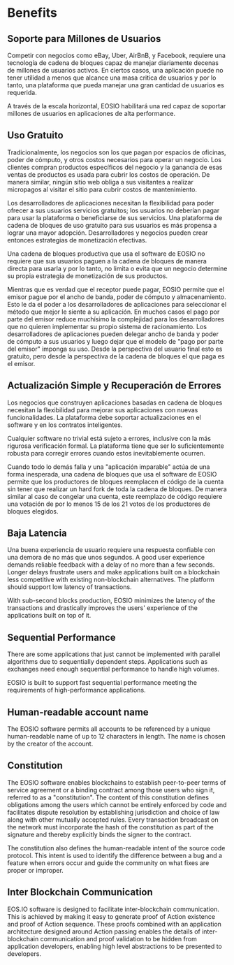 # Benefits

## Soporte para Millones de Usuarios

Competir con negocios como eBay, Uber, AirBnB, y Facebook, requiere una tecnología de cadena de bloques capaz de manejar diariamente decenas de millones de usuarios activos. En ciertos casos, una aplicación puede no tener utilidad a menos que alcance una masa critica de usuarios y por lo tanto, una plataforma que pueda manejar una gran cantidad de usuarios es requerida.

A través de la escala horizontal, EOSIO habilitará una red capaz de soportar millones de usuarios en aplicaciones de alta performance.

## Uso Gratuito

Tradicionalmente, los negocios son los que pagan por espacios de oficinas, poder de cómputo, y otros costos necesarios para operar un negocio. Los clientes compran productos específicos del negocio y la ganancia de esas ventas de productos es usada para cubrir los costos de operación. De manera similar, ningún sitio web obliga a sus visitantes a realizar micropagos al visitar el sitio para cubrir costos de mantenimiento.

Los desarrolladores de aplicaciones necesitan la flexibilidad para poder ofrecer a sus usuarios servicios gratuitos; los usuarios no deberían pagar para usar la plataforma o beneficiarse de sus servicios. Una plataforma de cadena de bloques de uso gratuito para sus usuarios es más propensa a lograr una mayor adopción. Desarrolladores y negocios pueden crear entonces estrategias de monetización efectivas.

Una cadena de bloques productiva que usa el software de EOSIO no requiere que sus usuarios paguen a la cadena de bloques de manera directa para usarla y por lo tanto, no limita o evita que un negocio determine su propia estrategia de monetización de sus productos.

Mientras que es verdad que el receptor puede pagar, EOSIO permite que el emisor pague por el ancho de banda, poder de cómputo y almacenamiento. Esto le da el poder a los desarrolladores de aplicaciones para seleccionar el método que mejor le siente a su aplicación. En muchos casos el pago por parte del emisor reduce muchísimo la complejidad para los desarrolladores que no quieren implementar su propio sistema de racionamiento. Los desarrolladores de aplicaciones pueden delegar ancho de banda y poder de cómputo a sus usuarios y luego dejar que el modelo de "pago por parte del emisor" imponga su uso. Desde la perspectiva del usuario final esto es gratuito, pero desde la perspectiva de la cadena de bloques el que paga es el emisor.

## Actualización Simple y Recuperación de Errores

Los negocios que construyen aplicaciones basadas en cadena de bloques necesitan la flexibilidad para mejorar sus aplicaciones con nuevas funcionalidades. La plataforma debe soportar actualizaciones en el software y en los contratos inteligentes.

Cualquier software no trivial está sujeto a errores, inclusive con la más rigurosa verificación formal. La plataforma tiene que ser lo suficientemente robusta para corregir errores cuando estos inevitablemente ocurren.

Cuando todo lo demás falla y una "aplicación imparable" actúa de una forma inesperada, una cadena de bloques que usa el software de EOSIO permite que los productores de bloques reemplacen el código de la cuenta sin tener que realizar un hard fork de toda la cadena de bloques. De manera similar al caso de congelar una cuenta, este reemplazo de código requiere una votación de por lo menos 15 de los 21 votos de los productores de bloques elegidos.

## Baja Latencia

Una buena experiencia de usuario requiere una respuesta confiable con una demora de no más que unos segundos.  A good user experience demands reliable feedback with a delay of no more than a few seconds. Longer delays frustrate users and make applications built on a blockchain less competitive with existing non-blockchain alternatives. The platform should support low latency of transactions.

With sub-second blocks production, EOSIO minimizes the latency of the transactions and drastically improves the users' experience of the applications built on top of it.

## Sequential Performance

There are some applications that just cannot be implemented with parallel algorithms due to sequentially dependent steps. Applications such as exchanges need enough sequential performance to handle high volumes.

EOSIO is built to support fast sequential performance meeting the requirements of high-performance applications.

## Human-readable account name

The EOSIO software permits all accounts to be referenced by a unique human-readable name of up to 12 characters in length. The name is chosen by the creator of the account.

## Constitution

The EOSIO software enables blockchains to establish peer-to-peer terms of service agreement or a binding contract among those users who sign it, referred to as a "constitution". The content of this constitution defines obligations among the users which cannot be entirely enforced by code and facilitates dispute resolution by establishing jurisdiction and choice of law along with other mutually accepted rules. Every transaction broadcast on the network must incorporate the hash of the constitution as part of the signature and thereby explicitly binds the signer to the contract.

The constitution also defines the human-readable intent of the source code protocol. This intent is used to identify the difference between a bug and a feature when errors occur and guide the community on what fixes are proper or improper.

## Inter Blockchain Communication

EOS.IO software is designed to facilitate inter-blockchain communication. This is achieved by making it easy to generate proof of Action existence and proof of Action sequence. These proofs combined with an application architecture designed around Action passing enables the details of inter-blockchain communication and proof validation to be hidden from application developers, enabling high level abstractions to be presented to developers.

